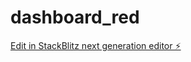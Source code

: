 # dashboard_red

[Edit in StackBlitz next generation editor ⚡️](https://stackblitz.com/~/github.com/sidekechs/dashboard_red)